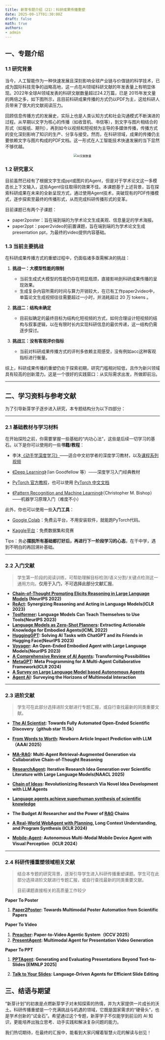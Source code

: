 ```yaml
---
title: 新芽专题介绍（21）：科研成果传播重塑
date: 2025-09-17T01:30:00Z
draft: false
math: true
authors: 
- admin
---
```


## 一、专题介绍

### 1.1  研究背景

当今，人工智能作为一种快速发展且深刻影响全球产业链与价值链的科学技术，已成为国际科技竞争的战略高地，这一点在AI领域科研文献的年发表量上有明显体现。2022年全球AI领域发表的科研文献数量超过24.2万篇，已是 2015年发文量的两倍之多，如下图所示，且目前科研成果传播的方式仍以PDF为主，这给科研人员带来了很大的文献阅读压力。

回顾信息传播方式的发展史，实际上也是人类认知方式和社会沟通模式不断演进的过程。从早期以文字为核心的传播（如收音机、书信等），到文字与图片相结合的形式（如报纸、期刊），再到如今以视频和短视频为主导的多媒体传播，传播方式的变化深刻影响了知识的生产、分享与接受。然而，在科研领域，成果的传播仍主要依赖文字与图片构成的PDF文档。这一形式在人工智能技术快速发展的当下显然不够优越。

<p align="center">
  <img src="https://i.ibb.co/MksnjNt1/image-20250914160937162.png" alt="AI文献数量" style="zoom:67%;" />
</p>

### 1.2  研究意义

目前虽然已经有了根据文字生成ppt或图片的Agent，但是对于学术论文这一多模态长上下文输入，这些Agent往往取得的效果不佳。本课题基于上述背景，旨在探索科研成果在未来的全新呈现方式，通过使用Agent技术，突破现有的PDF传播模式，逐步探索至最终的传播形式，从而完成科研传播形式的变革。

目前课题已有两个子课题：

- paper2poster：旨在端到端的为学术论文生成美观、信息量足的学术海报。
- paper2ppt：paper2video的前置课题，旨在端到端的为学术论文生成presentation ppt，为最终的video提供内容基础。

### 1.3  当前主要挑战

在科研成果传播方式的重塑过程中，仍面临诸多亟需解决的挑战：

1. **挑战一：大模型性能的限制**
   * 当前生成式大模型的性能仍存在明显瓶颈，直接影响到科研成果传播的呈现效果。
   * 生成复杂内容所需的时间与算力开销较大，在已有工作paper2video中，单篇论文生成视频往往需要超过一小时，并消耗超过 20 万 tokens 。

2. **挑战二：结构未确定**
   - 目前拟确定的最终目标为结构化短视频的方式，如何合理设计短视频的结构与叙事逻辑，以在有限时长内实现科研信息的最优传递，这一结构仍需逐步探讨。
3. **挑战三：没有客观评价指标**
   * 当前对科研成果传播方式的评判多依赖主观感受，没有例如acc这种客观指标进行衡量。

综上，科研成果传播的重塑仍处于探索初期，研究门槛相对较低，且作为新兴领域具有较高的创新潜力。这是一个很好的实践窗口：从实际需求出发，所做即前沿。

***

## 二、学习资料与参考文献

为了引导新芽学子逐步进入研究，本专题结构分为以下四部分：

***

### 2.1  基础教材与学习材料

在开始探险之前，你需要掌握一些基础的“内功心法”，这些是后续一切学习的基石。以下是你可以使用的一些**书籍/教程**：

* 李沐[《动手学深度学习》](https://zh.d2l.ai/)——适合中文初学者的深度学习教材，以及[课程系列视频](https://space.bilibili.com/1567748478/lists/358497?type=series)

* [《Deep Learning》](https://www.deeplearningbook.org/)（Ian Goodfellow 等）——深度学习入门经典教材

* [PyTorch 官方教程](https://pytorch.org/tutorials)，也可以使用 [PyTorch 中文文档](https://pytorch-cn.readthedocs.io/zh/latest/)

* [《Pattern Recognition and Machine Learning》](https://www.microsoft.com/en-us/research/wp-content/uploads/2006/01/Bishop-Pattern-Recognition-and-Machine-Learning-2006.pdf)（Christopher M. Bishop）——机器学习原理入门（难度不小）

此外，你也可以使用一些**入门工具**：

* [Google Colab](https://colab.research.google.com/)：免费云平台，不用安装软件，就能跑PyTorch代码。

* [Kaggle平台](https://www.kaggle.com/)：免费数据集和竞赛

Tips：务必**摆脱所有基础都打好后，再进行下一阶段学习的心态**，在干中学，遇到不明白的再回溯补基础。

***

### 2.2  入门文献

> 学生第一阶段的阅读训练，可帮助理解目标检测/语义分割/关键点检测这一通用方向。**仅用于入门，不可选择此部分文献汇报**。

* **[Chain-of-Thought Prompting Elicits Reasoning in Large Language Models](https://arxiv.org/pdf/2201.11903) (NeurIPS 2022)**
* **[ReAct](https://arxiv.org/pdf/2210.03629): Synergizing Reasoning and Acting in Language Models(ICLR 2023)**
* **[Toolformer](https://arxiv.org/pdf/2302.04761): Language Models Can Teach Themselves to Use Tools(NeurIPS 2023)**
* **[Language Models as Zero-Shot Planners](https://arxiv.org/pdf/2201.07207): Extracting Actionable Knowledge for Embodied Agents(ICML 2022)**
* **[HuggingGPT](https://arxiv.org/pdf/2303.17580): Solving AI Tasks with ChatGPT and its Friends in Hugging Face(NeurIPS 2023)**
* **[Voyager](https://arxiv.org/pdf/2305.16291): An Open-Ended Embodied Agent with Large Language Models(NeurIPS 2023)**
* **[A Comprehensive Review of AI Agents](https://arxiv.org/pdf/2508.11957): Transforming Possibilities**
* **[MetaGPT](https://arxiv.org/pdf/2308.00352): Meta Programming for A Multi-Agent Collaborative Framework(ICLR 2024)**
* **[A Survey on Large Language Model based Autonomous Agents](https://arxiv.org/pdf/2308.11432)**
* **[Agent AI]( https://arxiv.org/pdf/2401.03568): Surveying the Horizons of Multimodal Interaction**

***

### 2.3  进阶文献

> 学生可在此部分选择进阶文献进行专题汇报，或自行查找最新的同类重要文献。
>

* **[The AI Scientist](https://arxiv.org/pdf/2408.06292): Towards Fully Automated Open-Ended Scientific Discovery（github star 11.5k）**

* **[From Words to Worth](https://www.arxiv.org/pdf/2308.11432v1): Newborn Article Impact Prediction with LLM（AAAI 2025）**

* **[MA-RAG](https://arxiv.org/pdf/2505.20096): Multi-Agent Retrieval-Augmented Generation via Collaborative Chain-of-Thought Reasoning**

* **[ResearchAgent](https://www.arxiv.org/pdf/2404.07738v2): Iterative Research Idea Generation over Scientific Literature with Large Language Models(NAACL 2025)**

* **[Chain of Ideas](https://www.arxiv.org/pdf/2410.13185): Revolutionizing Research Via Novel Idea Development with LLM Agents**

* **[Language agents achieve superhuman synthesis of scientific knowledge](https://www.arxiv.org/pdf/2409.13740)**
* **The Budget AI Researcher and the Power of [RAG](https://www.arxiv.org/pdf/2506.12317) Chains**
* **[A Real-World WebAgent with Planning](https://arxiv.org/pdf/2307.12856), Long Context Understanding, and Program Synthesis (ICLR 2024)**
* **[Mobile-Agent](https://www.arxiv.org/pdf/2401.16158): Autonomous Multi-Modal Mobile Device Agent with Visual Perception（ICLR 2024）**

***

### 2.4  科研传播重塑领域相关文献

> 结合本专题的研究背景，逐渐引导学生进入科研传播重塑课题。学生可在此部分选择进阶文献进行专题汇报，或自行查找最新的同类重要文献。
>
> 目前课题直接相关的高质量工作较少

**Paper To Poster**

1. **[Paper2Poster](https://www.arxiv.org/pdf/2505.21497v1): Towards Multimodal Poster Automation from Scientific Papers**

**Paper To Video**

1. **[Preacher](https://www.arxiv.org/abs/2508.09632v6): Paper-to-Video Agentic System（ICCV 2025）**
2. **[PresentAgent](https://www.arxiv.org/pdf/2507.04036): Multimodal Agent for Presentation Video Generation**

**Paper To PPT**

1. **[PPTAgent](https://www.arxiv.org/pdf/2501.03936): Generating and Evaluating Presentations Beyond Text-to-Slides [EMNLP 2025]**

2. **[Talk to Your Slides](https://www.arxiv.org/abs/2505.11604): Language-Driven Agents for Efficient Slide Editing**

## 三、结语与期望

“新芽计划”的初衷是点燃新芽学子对未知探索的热情，并为大家提供一片成长的沃土。科研传播重塑是一个充满挑战与机遇的领域，它既是国家需求的“硬骨头”，也是学术创新的“试金石”。希望通过这个专题，新芽学子不仅能学到前沿的 AI 知识，更能培养出独立思考、动手实践和解决复杂问题的能力。

我们热切期待，在最终的汇报中，能看到大家闪耀着智慧火花的解读与创见！
